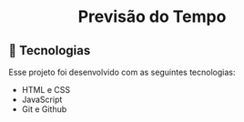 <h1 align="center"> Previsão do Tempo </h1>

## 🚀 Tecnologias

Esse projeto foi desenvolvido com as seguintes tecnologias:

- HTML e CSS
- JavaScript
- Git e Github
